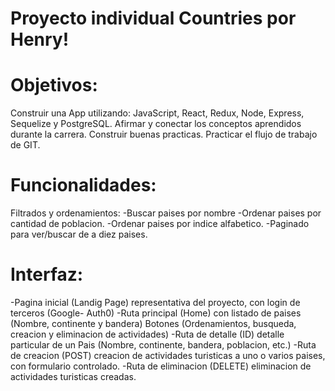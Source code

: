 # Proyecto individual Countries por Henry!

# Objetivos:
Construir una App utilizando: JavaScript, React, Redux, Node, Express, Sequelize y PostgreSQL.
Afirmar y conectar los conceptos aprendidos durante la carrera.
Construir buenas practicas.
Practicar el flujo de trabajo de GIT.

# Funcionalidades:
Filtrados y ordenamientos:
-Buscar paises por nombre
-Ordenar paises por cantidad de poblacion.
-Ordenar paises por indice alfabetico.
-Paginado para ver/buscar de a diez paises.

# Interfaz:
-Pagina inicial (Landig Page) representativa del proyecto, con login de terceros (Google- Auth0)
-Ruta principal (Home) con listado de paises (Nombre, continente y bandera) Botones (Ordenamientos, busqueda, creacion y eliminacion de actividades)
-Ruta de detalle (ID) detalle particular de un Pais (Nombre, continente, bandera, poblacion, etc.)
-Ruta de creacion (POST) creacion de actividades turisticas a uno o varios paises, con formulario controlado.
-Ruta de eliminacion (DELETE) eliminacion de actividades turisticas creadas.

